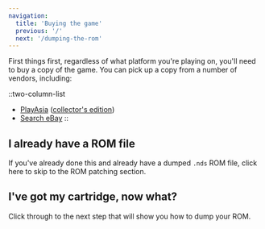 ```yaml
---
navigation:
  title: 'Buying the game'
  previous: '/'
  next: '/dumping-the-rom'
---
```


First things first, regardless of what platform you're playing on, you'll need to buy a copy of the game. You can pick up a copy from a number of vendors, including:

::two-column-list
* [PlayAsia](https://www.play-asia.com/suzumiya-haruhi-no-chokuretsu/13/70337q) ([collector's edition](https://www.play-asia.com/suzumiya-haruhi-no-chokuretsu-chou-sos-dandanin-collection/13/70337s))
* [Search eBay](https://www.ebay.com/sch?&_nkw=Suzumiya+Haruhi+no+Chokuretsu)
::

## I already have a ROM file
If you've already done this and already have a dumped `.nds` ROM file, click here to skip to the ROM patching section.

## I've got my cartridge, now what?
Click through to the next step that will show you how to dump your ROM.